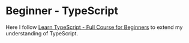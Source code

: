 # Beginner - TypeScript

Here I follow [Learn TypeScript - Full Course for Beginners](https://www.youtube.com/watch?v=gp5H0Vw39yw) to extend my understanding of TypeScript.
